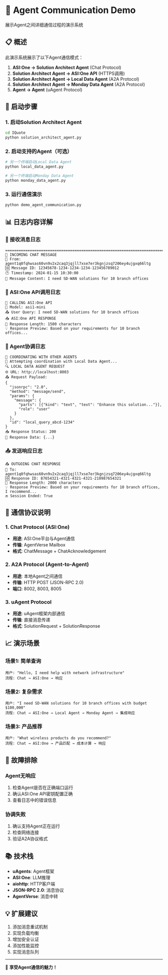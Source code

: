 # 🤖 Agent Communication Demo

展示Agent之间详细通信过程的演示系统

## 📋 概述

此演示系统展示了以下Agent通信模式：

1. **ASI:One → Solution Architect Agent** (Chat Protocol)
2. **Solution Architect Agent → ASI:One API** (HTTPS调用)
3. **Solution Architect Agent → Local Data Agent** (A2A Protocol)
4. **Solution Architect Agent → Monday Data Agent** (A2A Protocol)
5. **Agent → Agent** (uAgent Protocol)

## 🚀 启动步骤

### 1. 启动Solution Architect Agent
```bash
cd IQuote
python solution_architect_agent.py
```

### 2. 启动支持的Agent（可选）
```bash
# 另一个终端启动Local Data Agent
python local_data_agent.py

# 另一个终端启动Monday Data Agent  
python monday_data_agent.py
```

### 3. 运行通信演示
```bash
python demo_agent_communication.py
```

## 📊 日志内容详解

### 📩 接收消息日志
```
================================================================================
📩 INCOMING CHAT MESSAGE
👤 From: agent1q0fqhwsas60vn9v2x2caq3jqjll7xse7er3kgnjzsq7206ey4ujgxq66ltg
🆔 Message ID: 12345678-1234-1234-1234-123456789012
🕐 Timestamp: 2024-01-15 10:30:00
📝 Message Content: I need SD-WAN solutions for 10 branch offices
```

### 🤖 ASI:One API调用日志
```
🤖 CALLING ASI:One API
🔗 Model: asi1-mini
📤 User Query: I need SD-WAN solutions for 10 branch offices
📥 ASI:One API RESPONSE
📝 Response Length: 1500 characters
💡 Response Preview: Based on your requirements for 10 branch offices...
```

### 🔗 Agent协调日志
```
🔗 COORDINATING WITH OTHER AGENTS
🔄 Attempting coordination with Local Data Agent...
🔍 LOCAL DATA AGENT REQUEST
🌐 URL: http://localhost:8003
📤 Request Payload:
{
  "jsonrpc": "2.0",
  "method": "message/send",
  "params": {
    "message": {
      "parts": [{"kind": "text", "text": "Enhance this solution..."}],
      "role": "user"
    }
  },
  "id": "local_query_abcd-1234"
}
📥 Response Status: 200
📄 Response Data: {...}
```

### 📤 发送响应日志
```
📤 OUTGOING CHAT RESPONSE
👤 To: agent1q0fqhwsas60vn9v2x2caq3jqjll7xse7er3kgnjzsq7206ey4ujgxq66ltg
🆔 Response ID: 87654321-4321-4321-4321-210987654321
📝 Response Length: 2000 characters
💡 Response Preview: Based on your requirements for 10 branch offices, I recommend...
🔚 Session Ended: True
```

## 🎯 通信协议说明

### 1. Chat Protocol (ASI:One)
- **用途**: ASI:One平台与Agent通信
- **传输**: AgentVerse Mailbox
- **格式**: ChatMessage + ChatAcknowledgement

### 2. A2A Protocol (Agent-to-Agent)
- **用途**: 本地Agent之间通信
- **传输**: HTTP POST (JSON-RPC 2.0)
- **端口**: 8002, 8003, 8005

### 3. uAgent Protocol
- **用途**: uAgent框架内部通信
- **传输**: 直接消息传递
- **格式**: SolutionRequest + SolutionResponse

## 📈 演示场景

### 场景1: 简单查询
```
用户: "Hello, I need help with network infrastructure"
流程: Chat → ASI:One → 响应
```

### 场景2: 复杂需求
```
用户: "I need SD-WAN solutions for 10 branch offices with budget $100,000"
流程: Chat → ASI:One → Local Agent → Monday Agent → 集成响应
```

### 场景3: 产品推荐
```
用户: "What wireless products do you recommend?"
流程: Chat → ASI:One → 产品匹配 → 成本计算 → 响应
```

## 🔧 故障排除

### Agent无响应
1. 检查Agent是否在正确端口运行
2. 确认ASI:One API密钥配置正确
3. 查看日志中的错误信息

### 协调失败
1. 确认支持Agent正在运行
2. 检查网络连接
3. 验证A2A协议格式

## 📚 技术栈

- **uAgents**: Agent框架
- **ASI:One**: LLM推理
- **aiohttp**: HTTP客户端
- **JSON-RPC 2.0**: 消息协议
- **AgentVerse**: 消息中转

## 💡 扩展建议

1. 添加消息重试机制
2. 实现负载均衡
3. 增加安全认证
4. 添加性能监控
5. 实现消息队列

---

🎉 **享受Agent通信的魅力！** 